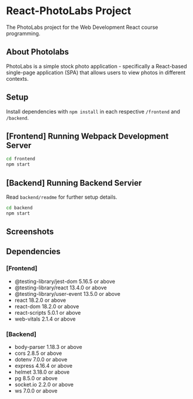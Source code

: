 # React-PhotoLabs Project

The PhotoLabs project for the Web Development React course programming.

## About Photolabs

PhotoLabs is a simple stock photo application - specifically a React-based single-page application (SPA) that allows users to view photos in different contexts.

## Setup

Install dependencies with `npm install` in each respective `/frontend` and `/backend`.

## [Frontend] Running Webpack Development Server

```sh
cd frontend
npm start
```

## [Backend] Running Backend Servier

Read `backend/readme` for further setup details.

```sh
cd backend
npm start
```

## Screenshots

<!-- !["Screenshot of tweets - desktop screen"](https://github.com/MichaelJGryzz/tweeter/blob/master/docs/tweeter-tweets-desktop-style.png?raw=true) -->

## Dependencies

### [Frontend]

- @testing-library/jest-dom 5.16.5 or above
- @testing-library/react 13.4.0 or above
- @testing-library/user-event 13.5.0 or above
- react 18.2.0 or above
- react-dom 18.2.0 or above
- react-scripts 5.0.1 or above
- web-vitals 2.1.4 or above

### [Backend]

- body-parser 1.18.3 or above
- cors 2.8.5 or above
- dotenv 7.0.0 or above
- express 4.16.4 or above
- helmet 3.18.0 or above
- pg 8.5.0 or above
- socket.io 2.2.0 or above
- ws 7.0.0 or above

